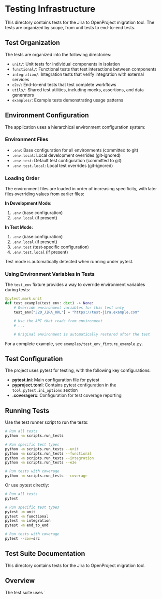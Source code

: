 # Testing Infrastructure

This directory contains tests for the Jira to OpenProject migration tool. The tests are organized by scope, from unit tests to end-to-end tests.

## Test Organization

The tests are organized into the following directories:

- `unit/`: Unit tests for individual components in isolation
- `functional/`: Functional tests that test interactions between components
- `integration/`: Integration tests that verify integration with external services
- `e2e/`: End-to-end tests that test complete workflows
- `utils/`: Shared test utilities, including mocks, assertions, and data generators
- `examples/`: Example tests demonstrating usage patterns

## Environment Configuration

The application uses a hierarchical environment configuration system:

### Environment Files

- `.env`: Base configuration for all environments (committed to git)
- `.env.local`: Local development overrides (git-ignored)
- `.env.test`: Default test configuration (committed to git)
- `.env.test.local`: Local test overrides (git-ignored)

### Loading Order

The environment files are loaded in order of increasing specificity, with later files overriding values from earlier files:

**In Development Mode:**

1. `.env` (base configuration)
2. `.env.local` (if present)

**In Test Mode:**

1. `.env` (base configuration)
2. `.env.local` (if present)
3. `.env.test` (test-specific configuration)
4. `.env.test.local` (if present)

Test mode is automatically detected when running under pytest.

### Using Environment Variables in Tests

The `test_env` fixture provides a way to override environment variables during tests:

```python
@pytest.mark.unit
def test_example(test_env: dict) -> None:
    # Override environment variables for this test only
    test_env["J2O_JIRA_URL"] = "https://test-jira.example.com"

    # Use the API that reads from environment
    # ...

    # Original environment is automatically restored after the test
```

For a complete example, see `examples/test_env_fixture_example.py`.

## Test Configuration

The project uses pytest for testing, with the following key configurations:

- **pytest.ini**: Main configuration file for pytest
- **pyproject.toml**: Contains pytest configuration in the `tool.pytest.ini_options` section
- **.coveragerc**: Configuration for test coverage reporting

## Running Tests

Use the test runner script to run the tests:

```bash
# Run all tests
python -m scripts.run_tests

# Run specific test types
python -m scripts.run_tests --unit
python -m scripts.run_tests --functional
python -m scripts.run_tests --integration
python -m scripts.run_tests --e2e

# Run tests with coverage
python -m scripts.run_tests --coverage
```

Or use pytest directly:

```bash
# Run all tests
pytest

# Run specific test types
pytest -m unit
pytest -m functional
pytest -m integration
pytest -m end_to_end

# Run tests with coverage
pytest --cov=src
```

## Test Suite Documentation

This directory contains tests for the Jira to OpenProject migration tool.

## Overview

The test suite uses `
